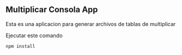 ## Multiplicar Consola App

Esta es una aplicacion para generar archivos de tablas de
multiplicar

Ejecutar este comando

```
npm install
```
